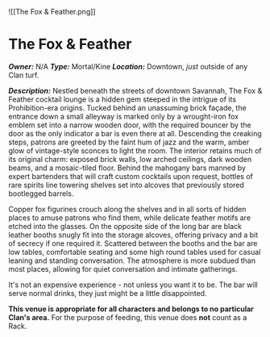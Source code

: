 ![[The Fox & Feather.png]]
# The Fox & Feather

***Owner:*** N/A
***Type:*** Mortal/Kine
***Location:***  Downtown, *just* outside of any Clan turf.

***Description:***
Nestled beneath the streets of downtown Savannah, The Fox & Feather cocktail lounge is a hidden gem steeped in the intrigue of its Prohibition-era origins. Tucked behind an unassuming brick façade, the entrance down a small alleyway is marked only by a wrought-iron fox emblem set into a narrow wooden door, with the required bouncer by the door as the only indicator a bar is even there at all. Descending the creaking steps, patrons are greeted by the faint hum of jazz and the warm, amber glow of vintage-style sconces to light the room. The interior retains much of its original charm: exposed brick walls, low arched ceilings, dark wooden beams, and a mosaic-tiled floor. Behind the mahogany bars manned by expert bartenders that will craft custom cocktails upon request, bottles of rare spirits line towering shelves set into alcoves that previously stored bootlegged barrels.

Copper fox figurines crouch along the shelves and in all sorts of hidden places to amuse patrons who find them, while delicate feather motifs are etched into the glasses. On the opposite side of the long bar are black leather booths snugly fit into the storage alcoves, offering privacy and a bit of secrecy if one required it. Scattered between the booths and the bar are low tables, comfortable seating and some high round tables used for casual leaning and standing conversation. The atmosphere is more subdued than most places, allowing for quiet conversation and intimate gatherings. 

 It's not an expensive experience - not unless you want it to be. The bar will serve normal drinks, they just might be a little disappointed. 

**This venue is appropriate for all characters and belongs to no particular Clan's area.**
	For the purpose of feeding, this venue does **not** count as a Rack.